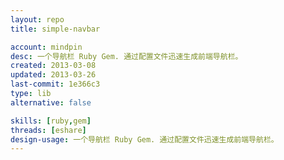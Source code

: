 ```yaml
---
layout: repo
title: simple-navbar

account: mindpin
desc: 一个导航栏 Ruby Gem. 通过配置文件迅速生成前端导航栏。
created: 2013-03-08
updated: 2013-03-26
last-commit: 1e366c3
type: lib
alternative: false

skills: [ruby,gem]
threads: [eshare]
design-usage: 一个导航栏 Ruby Gem. 通过配置文件迅速生成前端导航栏。
---
```

